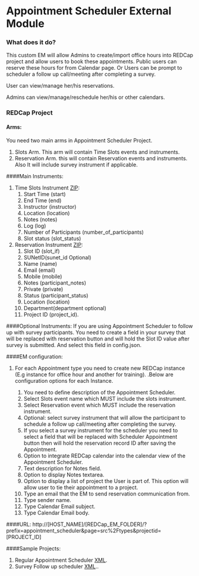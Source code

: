 # Appointment Scheduler External Module
 

### What does it do?
This custom EM will allow Admins to create/import office hours into REDCap project and allow users to book these appointments. Public users can reserve these hours for from Calendar page. Or Users can be prompt to scheduler a follow up call/meeting after completing a survey.  

User can view/manage her/his reservations. 

Admins can view/manage/reschedule her/his or other calendars. 


### REDCap Project



#### Arms:
You need two main arms in Appointment Scheduler Project.

1. Slots Arm. This arm will contain Time Slots events and instruments. 
2. Reservation Arm. this will contain Reservation events and instruments. Also It will include survey instrument if applicable. 


####Main Instruments:

1. Time Slots Instrument [ZIP](zip/Slots_Instrument.zip):
    1. Start Time (start)
    2. End Time (end)
    3. Instructor (instructor)
    4. Location (location)
    5. Notes (notes)
    6. Log (log)
    7. Number of Participants (number_of_participants)
    8. Slot status (slot_status)
2. Reservation Instrument [ZIP](zip/Reservation_Instrument.zip):
    1. Slot ID (slot_if)
    2. SUNetID(sunet_id Optional)
    3. Name (name)
    4. Email (email)
    5. Mobile (mobile)
    6. Notes (participant_notes)
    7. Private (private)
    8. Status (participant_status)
    9. Location (location)
    10. Department(department optional)
    11. Project ID (project_id). 
    
####Optional Instruments:
If you are using Appointment Scheduler to follow up with survey participants. You need to create a field in your survey that will be replaced with reservation button and will hold the Slot ID value after survey is submitted. And select this field in config.json.   

####EM configuration:
1.  For each Appointment type you need to create new REDCap instance (E.g instance for office hour and another for training).
.Below are configuration options for each Instance. 

    1. You need to define description of the Appointment Scheduler. 
    2. Select Slots event name which MUST include the slots instrument.
    3. Select Reservation event which MUST include the reservation instrument. 
    4. Optional: select survey instrument that will allow the participant to schedule a follow up call/meeting after completing the survey.   
    5. If you select a survey instrument for the scheduler you need to select a field that will be replaced with Scheduler Appointment button then will hold the reservation record ID after saving the Appointment. 
    6. Option to integrate REDCap calendar into the calendar view of the Appointment Scheduler. 
    7. Text description for Notes field. 
    8. Option to display Notes textarea. 
    9. Option to display a list of project the User is part of. This option will allow user to tie their appointment to a project. 
    10. Type an email that the EM to send reservation communication from. 
    11. Type sender name. 
    12. Type Calendar Email subject.
    13. Type Calendar Email body.



####URL: 
http://[HOST_NAME]/[REDCap_EM_FOLDER]/?prefix=appointment_scheduler&page=src%2Ftypes&projectid=[PROJECT_ID]

####Sample Projects: 
1. Regular Appointment Scheduler [XML](xml/Sample_Appointment_Scheuler.xml). 
2. Survey Follow up scheduler [XML](xml/Survey_Followup_Scheduler.xml)..